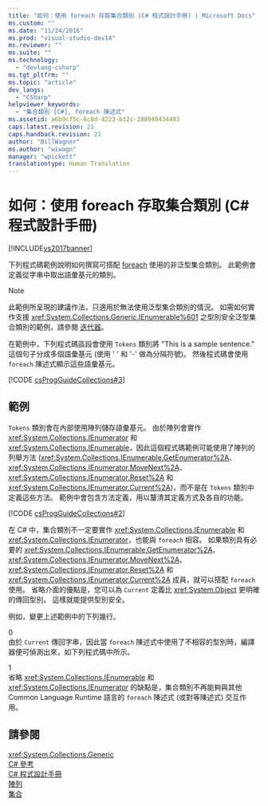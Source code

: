 ```yaml
---
title: "如何：使用 foreach 存取集合類別 (C# 程式設計手冊) | Microsoft Docs"
ms.custom: ""
ms.date: "11/24/2016"
ms.prod: "visual-studio-dev14"
ms.reviewer: ""
ms.suite: ""
ms.technology: 
  - "devlang-csharp"
ms.tgt_pltfrm: ""
ms.topic: "article"
dev_langs: 
  - "CSharp"
helpviewer_keywords: 
  - "集合類別 [C#], foreach 陳述式"
ms.assetid: a6b9cf5c-6c8d-4223-b12c-288949434493
caps.latest.revision: 21
caps.handback.revision: 21
author: "BillWagner"
ms.author: "wiwagn"
manager: "wpickett"
translationtype: Human Translation
---
```

# 如何：使用 foreach 存取集合類別 (C# 程式設計手冊)
[!INCLUDE[vs2017banner](../../../csharp/includes/vs2017banner.md)]

下列程式碼範例說明如何撰寫可搭配 [foreach](../../../csharp/language-reference/keywords/foreach-in.md) 使用的非泛型集合類別。  此範例會定義從字串中取出語彙基元的類別。  
  
> [!NOTE]
>  此範例所呈現的建議作法，只適用於無法使用泛型集合類別的情況。  如需如何實作支援 <xref:System.Collections.Generic.IEnumerable%601> 之型別安全泛型集合類別的範例，請參閱 [迭代器](../Topic/Iterators%20\(C%23%20and%20Visual%20Basic\).md)。  
  
 在範例中，下列程式碼區段會使用 `Tokens` 類別將 "This is a sample sentence." 這個句子分成多個語彙基元 \(使用 ' ' 和 '\-' 做為分隔符號\)。  然後程式碼會使用 `foreach` 陳述式顯示這些語彙基元。  
  
 [!CODE [csProgGuideCollections#3](../CodeSnippet/VS_Snippets_VBCSharp/csProgGuideCollections#3)]  
  
## 範例  
 `Tokens` 類別會在內部使用陣列儲存語彙基元。  由於陣列會實作 <xref:System.Collections.IEnumerator> 和 <xref:System.Collections.IEnumerable>，因此這個程式碼範例可能使用了陣列的列舉方法 \(<xref:System.Collections.IEnumerable.GetEnumerator%2A>、<xref:System.Collections.IEnumerator.MoveNext%2A>、<xref:System.Collections.IEnumerator.Reset%2A> 和 <xref:System.Collections.IEnumerator.Current%2A>\)，而不是在 `Tokens` 類別中定義這些方法。  範例中會包含方法定義，用以釐清其定義方式及各自的功能。  
  
 [!CODE [csProgGuideCollections#2](../CodeSnippet/VS_Snippets_VBCSharp/csProgGuideCollections#2)]  
  
 在 C\# 中，集合類別不一定要實作 <xref:System.Collections.IEnumerable> 和 <xref:System.Collections.IEnumerator>，也能與 `foreach` 相容。  如果類別具有必要的 <xref:System.Collections.IEnumerable.GetEnumerator%2A>、<xref:System.Collections.IEnumerator.MoveNext%2A>、<xref:System.Collections.IEnumerator.Reset%2A> 和 <xref:System.Collections.IEnumerator.Current%2A> 成員，就可以搭配 `foreach` 使用。  省略介面的優點是，您可以為 `Current` 定義比 <xref:System.Object> 更明確的傳回型別。  這樣就能提供型別安全。  
  
 例如，變更上述範例中的下列幾行。  
  
<CodeContentPlaceHolder>0</CodeContentPlaceHolder>  
 由於 `Current` 傳回字串，因此當 `foreach` 陳述式中使用了不相容的型別時，編譯器便可偵測出來，如下列程式碼中所示。  
  
<CodeContentPlaceHolder>1</CodeContentPlaceHolder>  
 省略 <xref:System.Collections.IEnumerable> 和 <xref:System.Collections.IEnumerator> 的缺點是，集合類別不再能夠與其他 Common Language Runtime 語言的 `foreach` 陳述式 \(或對等陳述式\) 交互作用。  
  
## 請參閱  
 <xref:System.Collections.Generic>   
 [C\# 參考](../../../csharp/language-reference/index.md)   
 [C\# 程式設計手冊](../../../csharp/programming-guide/index.md)   
 [陣列](../../../csharp/programming-guide/arrays/index.md)   
 [集合](../Topic/Collections%20\(C%23%20and%20Visual%20Basic\).md)